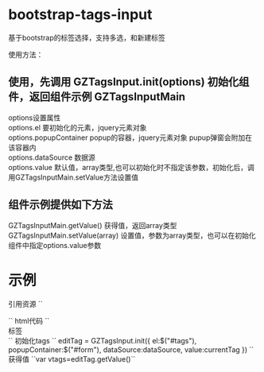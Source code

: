# bootstrap-tags-input
基于bootstrap的标签选择，支持多选，和新建标签


使用方法：

## 使用，先调用 GZTagsInput.init(options) 初始化组件，返回组件示例 GZTagsInputMain
options设置属性  
options.el  要初始化的元素，jquery元素对象  
options.popupContainer popup的容器，jquery元素对象 pupup弹窗会附加在该容器内  
options.dataSource 数据源  
options.value 默认值，array类型,也可以初始化时不指定该参数，初始化后，调用GZTagsInputMain.setValue方法设置值  

## 组件示例提供如下方法
GZTagsInputMain.getValue() 获得值，返回array类型  
GZTagsInputMain.setValue(array) 设置值，参数为array类型，也可以在初始化组件中指定options.value参数  

# 示例
引用资源
``
<link rel="stylesheet" href="/lib/bootstrap-tags-input/bootstrap-tags-input.css" />
<script src="~/lib/bootstrap-tags-input/bootstrap-tags-input.js"></script>
``
html代码  
``
<div class="form-group row no-gutters">
	<div class="col gz-layout gz-layout-row gz-layout-center">
		<label class="gz-form-label">标签</label>
		<div class="gz-layout-item" id="tags"></div>
	</div>
</div>
``
初始化tags  
``
editTag = GZTagsInput.init({
	el:$("#tags"),
	popupContainer:$("#form"),
	dataSource:dataSource,
	value:currentTag
})
``
获得值
``var vtags=editTag.getValue()``
